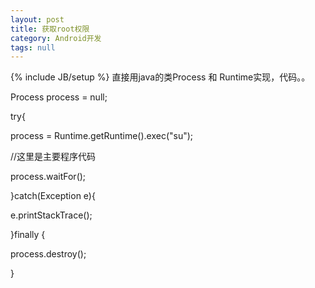```yaml
---
layout: post
title: 获取root权限
category: Android开发
tags: null
---
```

{% include JB/setup %}
直接用java的类Process 和 Runtime实现，代码。。  
       
  
Process process = null;  
  
try{  
  
process = Runtime.getRuntime().exec("su");  
  
//这里是主要程序代码   
  
process.waitFor();  
  
}catch(Exception e){  
  
e.printStackTrace();  
  
}finally {  
  
process.destroy();  
  
}  
 